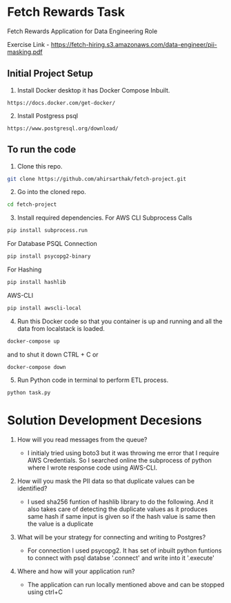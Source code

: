 # Fetch Rewards Task
 Fetch Rewards Application for Data Engineering Role

Exercise Link  -  https://fetch-hiring.s3.amazonaws.com/data-engineer/pii-masking.pdf

## Initial Project Setup

1. Install Docker desktop it has Docker Compose Inbuilt.
```
https://docs.docker.com/get-docker/
```
2.  Install Postgress psql
```
https://www.postgresql.org/download/
```


## To run the code
1. Clone this repo.
```bash
git clone https://github.com/ahirsarthak/fetch-project.git
```

2. Go into the cloned repo.
```bash
cd fetch-project
```

3. Install required dependencies.
For AWS CLI Subprocess Calls
```bash
pip install subprocess.run
```
For Database PSQL Connection
```bash
pip install psycopg2-binary
```
For Hashing
```bash
pip install hashlib
```
AWS-CLI
```bash
pip install awscli-local
```

4. Run this Docker code so that you container is up and running and all the data from localstack is loaded.
```bash
docker-compose up
```
and to shut it down CTRL + C or
```
docker-compose down 
```


5. Run Python code in terminal to perform ETL process.
```bash
python task.py
```
# Solution Development Decesions 
1. How will you read messages from the queue?
   - I initialy tried using boto3 but it was throwing me error that I require AWS Credentials.
  So I searched online the subprocess of python where I wrote response code using AWS-CLI.
  
2. How will you mask the PII data so that duplicate values can be identified?
   - I used sha256 funtion of hashlib library to do the following.
   And it also takes care of detecting the duplicate values as it produces same hash if same input is given so if the hash value is same then the value is a duplicate
   
3. What will be your strategy for connecting and writing to Postgres?
   - For connection I used psycopg2.
   It has set of inbuilt python funtions to connect with psql databse '.connect' and write into it '.execute'
   
6. Where and how will your application run? 
   - The application can run locally mentioned above and can be stopped using ctrl+C


